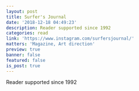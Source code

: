 ```yaml
---
layout: post
title: Surfer's Journal
date: '2018-12-18 04:49:23'
description: Reader supported since 1992
categories: read
link: 'https://www.instagram.com/surfersjournal/'
matters: 'Magazine, Art direction'
preview: true
banner: false
featured: false
is_post: true
---
```

Reader supported since 1992
